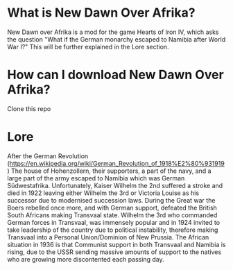# What is New Dawn Over Afrika?

New Dawn over Afrika is a mod for the game Hearts of Iron IV, which asks the question "What if the German monarchy escaped to Namibia after World War I?" This will be further explained in the Lore section.

# How can I download New Dawn Over Afrika?

Clone this repo

# Lore

After the German Revolution (https://en.wikipedia.org/wiki/German_Revolution_of_1918%E2%80%931919) The house of Hohenzollern, their supporters, a part of the navy, and a large part of the army escaped to Namibia which was German Südwestafrika. Unfortunately, Kaiser Wilhelm the 2nd suffered a stroke and died in 1922 leaving either Wilhelm the 3rd or Victoria Louise as his successor due to modernised succession laws. During the Great war the Boers rebelled once more, and with German support, defeated the British South Africans making Transvaal state. Wilhelm the 3rd who commanded German forces in Transvaal, was immensely popular and in 1924 invited to take leadership of the country due to political instability, therefore making Transvaal into a Personal Union/Dominion of New Prussia. The African situation in 1936 is that Communist support in both Transvaal and Namibia is rising, due to the USSR sending massive amounts of support to the natives who are growing more discontented each passing day.

